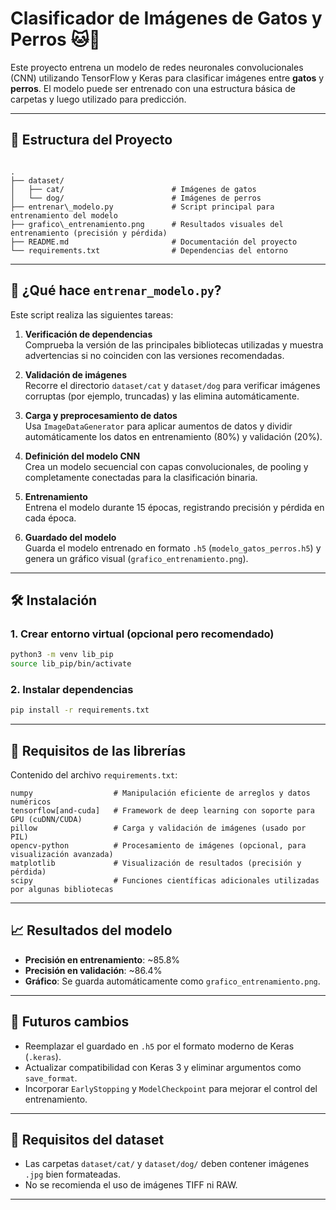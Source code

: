 # Clasificador de Imágenes de Gatos y Perros 🐱🐶

Este proyecto entrena un modelo de redes neuronales convolucionales (CNN) utilizando TensorFlow y Keras para clasificar imágenes entre **gatos** y **perros**. El modelo puede ser entrenado con una estructura básica de carpetas y luego utilizado para predicción.

---

## 📁 Estructura del Proyecto

```

.
├── dataset/
│   ├── cat/                        # Imágenes de gatos
│   └── dog/                        # Imágenes de perros
├── entrenar\_modelo.py             # Script principal para entrenamiento del modelo
├── grafico\_entrenamiento.png      # Resultados visuales del entrenamiento (precisión y pérdida)
├── README.md                       # Documentación del proyecto
└── requirements.txt                # Dependencias del entorno

````

---

## 🚀 ¿Qué hace `entrenar_modelo.py`?

Este script realiza las siguientes tareas:

1. **Verificación de dependencias**  
   Comprueba la versión de las principales bibliotecas utilizadas y muestra advertencias si no coinciden con las versiones recomendadas.

2. **Validación de imágenes**  
   Recorre el directorio `dataset/cat` y `dataset/dog` para verificar imágenes corruptas (por ejemplo, truncadas) y las elimina automáticamente.

3. **Carga y preprocesamiento de datos**  
   Usa `ImageDataGenerator` para aplicar aumentos de datos y dividir automáticamente los datos en entrenamiento (80%) y validación (20%).

4. **Definición del modelo CNN**  
   Crea un modelo secuencial con capas convolucionales, de pooling y completamente conectadas para la clasificación binaria.

5. **Entrenamiento**  
   Entrena el modelo durante 15 épocas, registrando precisión y pérdida en cada época.

6. **Guardado del modelo**  
   Guarda el modelo entrenado en formato `.h5` (`modelo_gatos_perros.h5`) y genera un gráfico visual (`grafico_entrenamiento.png`).

---

## 🛠️ Instalación

### 1. Crear entorno virtual (opcional pero recomendado)

```bash
python3 -m venv lib_pip
source lib_pip/bin/activate
````

### 2. Instalar dependencias

```bash
pip install -r requirements.txt
```

---

## 🧪 Requisitos de las librerías

Contenido del archivo `requirements.txt`:

```
numpy                  # Manipulación eficiente de arreglos y datos numéricos
tensorflow[and-cuda]   # Framework de deep learning con soporte para GPU (cuDNN/CUDA)
pillow                 # Carga y validación de imágenes (usado por PIL)
opencv-python          # Procesamiento de imágenes (opcional, para visualización avanzada)
matplotlib             # Visualización de resultados (precisión y pérdida)
scipy                  # Funciones científicas adicionales utilizadas por algunas bibliotecas
```

---

## 📈 Resultados del modelo

* **Precisión en entrenamiento**: \~85.8%
* **Precisión en validación**: \~86.4%
* **Gráfico**: Se guarda automáticamente como `grafico_entrenamiento.png`.

---

## 🔮 Futuros cambios

* Reemplazar el guardado en `.h5` por el formato moderno de Keras (`.keras`).
* Actualizar compatibilidad con Keras 3 y eliminar argumentos como `save_format`.
* Incorporar `EarlyStopping` y `ModelCheckpoint` para mejorar el control del entrenamiento.

---

## 📌 Requisitos del dataset

* Las carpetas `dataset/cat/` y `dataset/dog/` deben contener imágenes `.jpg` bien formateadas.
* No se recomienda el uso de imágenes TIFF ni RAW.

---
